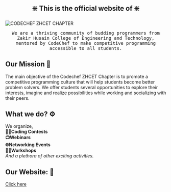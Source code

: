 <h2 align="center">❇️ This is the official website of ❇️ <br/> </h2> 

![CODECHEF ZHCET CHAPTER](https://user-images.githubusercontent.com/96831851/151702117-fe4fe4fb-635f-40a3-ac37-a0dcf089d7cb.png)

<p align="center"> <samp>We are a thriving community of budding programmers from Zakir Husain College of Engineering and Technology, mentored by CodeChef to make competitive programming accessible to all students.
  </p>

  ## Our Mission 🎯  <br>
The main objective of the Codechef ZHCET Chapter is to promote a competitive programming culture that will help students become better problem solvers. We offer students several opportunities to explore their interests, imagine and realize possibilities while working and socializing with their peers. 
  
  ## What we do? ⚙️  <br>
  We organize, <br />
🧑‍💻**Coding Contests  <br />
📺Webinars  <br />
🌐Networking Events  <br />
👨‍🔧Workshops**  <br />
_And a plethora of other exciting activities._
  
  ## Our Website: 🔗 <br>
  [Click here](https://codechefzhcetchapter.tech)
  
